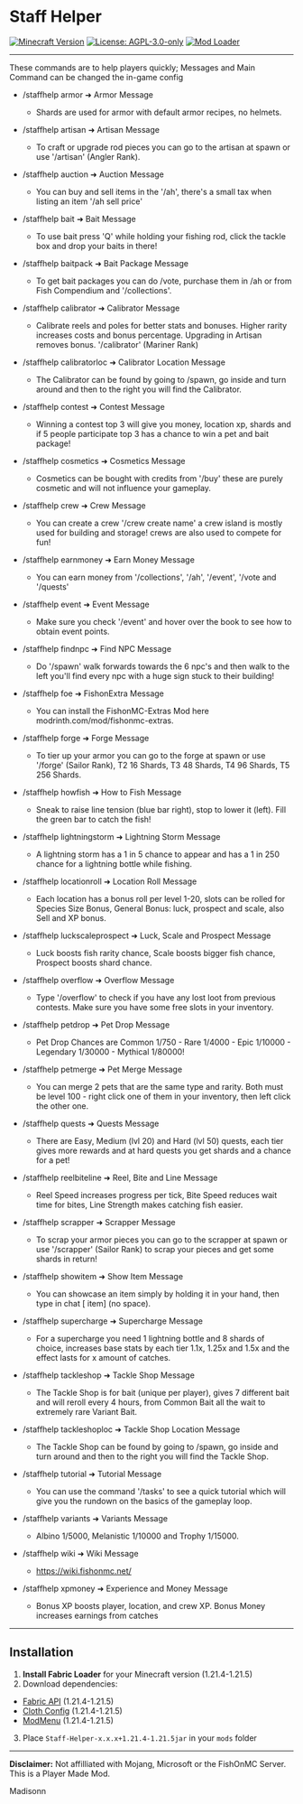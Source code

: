 # Staff Helper

[![Minecraft Version](https://img.shields.io/badge/Minecraft-1.21.4%20to%201.21.5-blue)](https://minecraft.net)
[![License: AGPL-3.0-only](https://img.shields.io/badge/License-AGPL--3.0--only-green)](https://opensource.org/licenses/AGPL-3.0)
[![Mod Loader](https://img.shields.io/badge/Mod%20Loader-Fabric-orange)](https://fabricmc.net)

---

These commands are to help players quickly; Messages and Main Command can be changed the in-game config

- /staffhelp armor ➜ Armor Message
  - Shards are used for armor with default armor recipes, no helmets.


- /staffhelp artisan ➜ Artisan Message
  - To craft or upgrade rod pieces you can go to the artisan at spawn or use '/artisan' (Angler Rank).


- /staffhelp auction ➜ Auction Message
  - You can buy and sell items in the '/ah', there's a small tax when listing an item '/ah sell price'


- /staffhelp bait ➜ Bait Message
  - To use bait press 'Q' while holding your fishing rod, click the tackle box and drop your baits in there!


- /staffhelp baitpack ➜ Bait Package Message
  - To get bait packages you can do /vote, purchase them in /ah or from Fish Compendium and '/collections'.


- /staffhelp calibrator ➜ Calibrator Message
  - Calibrate reels and poles for better stats and bonuses. Higher rarity increases costs and bonus percentage. Upgrading in Artisan removes bonus. '/calibrator' (Mariner Rank)


- /staffhelp calibratorloc ➜ Calibrator Location Message
  - The Calibrator can be found by going to /spawn, go inside and turn around and then to the right you will find the Calibrator.


- /staffhelp contest ➜ Contest Message
  - Winning a contest top 3 will give you money, location xp, shards and if 5 people participate top 3 has a chance to win a pet and bait package!


- /staffhelp cosmetics ➜ Cosmetics Message
  - Cosmetics can be bought with credits from '/buy' these are purely cosmetic and will not influence your gameplay.


- /staffhelp crew ➜ Crew Message
  - You can create a crew '/crew create name' a crew island is mostly used for building and storage! crews are also used to compete for fun!


- /staffhelp earnmoney ➜ Earn Money Message
  - You can earn money from '/collections', '/ah', '/event', '/vote and '/quests'


- /staffhelp event ➜ Event Message
  - Make sure you check '/event' and hover over the book to see how to obtain event points.


- /staffhelp findnpc ➜ Find NPC Message
  - Do '/spawn' walk forwards towards the 6 npc's and then walk to the left you'll find every npc with a huge sign stuck to their building!


- /staffhelp foe ➜ FishonExtra Message
  - You can install the FishonMC-Extras Mod here modrinth.com/mod/fishonmc-extras.


- /staffhelp forge ➜ Forge Message
  - To tier up your armor you can go to the forge at spawn or use '/forge' (Sailor Rank), T2 16 Shards, T3 48 Shards, T4 96 Shards, T5 256 Shards.


- /staffhelp howfish ➜ How to Fish Message
  - Sneak to raise line tension (blue bar right), stop to lower it (left). Fill the green bar to catch the fish!


- /staffhelp lightningstorm ➜ Lightning Storm Message
  - A lightning storm has a 1 in 5 chance to appear and has a 1 in 250 chance for a lightning bottle while fishing.


- /staffhelp locationroll ➜ Location Roll Message
  - Each location has a bonus roll per level 1-20, slots can be rolled for Species Size Bonus, General Bonus: luck, prospect and scale, also Sell and XP bonus.


- /staffhelp luckscaleprospect ➜ Luck, Scale and Prospect Message
  - Luck boosts fish rarity chance, Scale boosts bigger fish chance, Prospect boosts shard chance.


- /staffhelp overflow ➜ Overflow Message
  - Type '/overflow' to check if you have any lost loot from previous contests. Make sure you have some free slots in your inventory.


- /staffhelp petdrop ➜ Pet Drop Message
  - Pet Drop Chances are Common 1/750 - Rare 1/4000 - Epic 1/10000 - Legendary 1/30000 - Mythical 1/80000!


- /staffhelp petmerge ➜ Pet Merge Message
  - You can merge 2 pets that are the same type and rarity. Both must be level 100 - right click one of them in your inventory, then left click the other one.


- /staffhelp quests ➜ Quests Message
  - There are Easy, Medium (lvl 20) and Hard (lvl 50) quests, each tier gives more rewards and at hard quests you get shards and a chance for a pet!


- /staffhelp reelbiteline ➜ Reel, Bite and Line Message
  - Reel Speed increases progress per tick, Bite Speed reduces wait time for bites, Line Strength makes catching fish easier.


- /staffhelp scrapper ➜ Scrapper Message
  - To scrap your armor pieces you can go to the scrapper at spawn or use '/scrapper' (Sailor Rank) to scrap your pieces and get some shards in return!


- /staffhelp showitem ➜ Show Item Message
  - You can showcase an item simply by holding it in your hand, then type in chat [ item] (no space).


- /staffhelp supercharge ➜ Supercharge Message
  - For a supercharge you need 1 lightning bottle and 8 shards of choice, increases base stats by each tier 1.1x, 1.25x and 1.5x and the effect lasts for x amount of catches.


- /staffhelp tackleshop ➜ Tackle Shop Message
  - The Tackle Shop is for bait (unique per player), gives 7 different bait and will reroll every 4 hours, from Common Bait all the wait to extremely rare Variant Bait.


- /staffhelp tackleshoploc ➜ Tackle Shop Location Message
  - The Tackle Shop can be found by going to /spawn, go inside and turn around and then to the right you will find the Tackle Shop.


- /staffhelp tutorial ➜ Tutorial Message
  - You can use the command '/tasks' to see a quick tutorial which will give you the rundown on the basics of the gameplay loop.


- /staffhelp variants ➜ Variants Message
  - Albino 1/5000, Melanistic 1/10000 and Trophy 1/15000.


- /staffhelp wiki ➜ Wiki Message
  - https://wiki.fishonmc.net/


- /staffhelp xpmoney ➜ Experience and Money Message
  - Bonus XP boosts player, location, and crew XP. Bonus Money increases earnings from catches

---

## Installation
1. **Install Fabric Loader** for your Minecraft version (1.21.4-1.21.5)
2. Download dependencies:
  - [Fabric API](https://modrinth.com/mod/fabric-api) (1.21.4-1.21.5)
  - [Cloth Config](https://modrinth.com/mod/cloth-config) (1.21.4-1.21.5)
  - [ModMenu](https://modrinth.com/mod/modmenu) (1.21.4-1.21.5)
3. Place `Staff-Helper-x.x.x+1.21.4-1.21.5jar` in your `mods` folder

---

**Disclaimer:** Not affilliated with Mojang, Microsoft or the FishOnMC Server. This is a Player Made Mod.

Madisonn